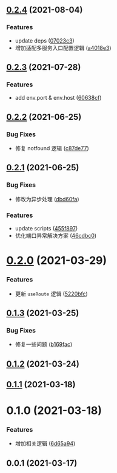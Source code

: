 ## [0.2.4](https://github.com/MicroAppJS/plugin-koa/compare/v0.2.3...v0.2.4) (2021-08-04)


### Features

* update deps ([07023c3](https://github.com/MicroAppJS/plugin-koa/commit/07023c3749dd99eeca6ed46694f843947a48194a))
* 增加适配多服务入口配置逻辑 ([a4018e3](https://github.com/MicroAppJS/plugin-koa/commit/a4018e335d0f4d49fe39f7d2fadb9a3e588fcd6d))

## [0.2.3](https://github.com/MicroAppJS/plugin-koa/compare/v0.2.2...v0.2.3) (2021-07-28)


### Features

* add env.port & env.host ([60638cf](https://github.com/MicroAppJS/plugin-koa/commit/60638cfc049a07f13800021b39ddf34406f65476))

## [0.2.2](https://github.com/MicroAppJS/plugin-koa/compare/v0.2.1...v0.2.2) (2021-06-25)


### Bug Fixes

* 修复 notfound 逻辑 ([c87de77](https://github.com/MicroAppJS/plugin-koa/commit/c87de7757425c8df6b6844ab740d6adeacce9ad4))

## [0.2.1](https://github.com/MicroAppJS/plugin-koa/compare/v0.2.0...v0.2.1) (2021-06-25)


### Bug Fixes

* 修改为异步处理 ([dbd60fa](https://github.com/MicroAppJS/plugin-koa/commit/dbd60faf10782468f10d757c7b2f2469ce579ea3))


### Features

* update scripts ([455f897](https://github.com/MicroAppJS/plugin-koa/commit/455f8970d40ccf8b4c8c3ea321e2d0e4fb5e0c5e))
* 优化端口异常解决方案 ([46cdbc0](https://github.com/MicroAppJS/plugin-koa/commit/46cdbc0411bacdc09d6a1a4a463a3747fe01eaf1))

# [0.2.0](https://github.com/MicroAppJS/plugin-koa/compare/v0.1.3...v0.2.0) (2021-03-29)


### Features

* 更新 `useRoute` 逻辑 ([5220bfc](https://github.com/MicroAppJS/plugin-koa/commit/5220bfca560698a78d75363f9c173170f7daa541))

## [0.1.3](https://github.com/MicroAppJS/plugin-koa/compare/v0.1.2...v0.1.3) (2021-03-25)


### Bug Fixes

* 修复一些问题 ([b169fac](https://github.com/MicroAppJS/plugin-koa/commit/b169face03d8847fa47d48c245ffbb4207fc701d))

## [0.1.2](https://github.com/MicroAppJS/plugin-koa/compare/v0.1.1...v0.1.2) (2021-03-24)

## [0.1.1](https://github.com/MicroAppJS/plugin-koa/compare/v0.1.0...v0.1.1) (2021-03-18)

# 0.1.0 (2021-03-18)


### Features

* 增加相关逻辑 ([6d65a94](https://github.com/MicroAppJS/plugin-koa/commit/6d65a9433aa436cf446bb777bafc4a9857acacf0))

## 0.0.1 (2021-03-17)

